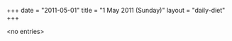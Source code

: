 +++
date = "2011-05-01"
title = "1 May 2011 (Sunday)"
layout = "daily-diet"
+++

<p>&lt;no entries&gt;</p>